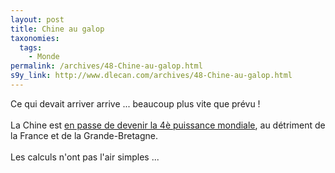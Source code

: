 ```yaml
---
layout: post
title: Chine au galop
taxonomies: 
  tags: 
    - Monde
permalink: /archives/48-Chine-au-galop.html
s9y_link: http://www.dlecan.com/archives/48-Chine-au-galop.html
---
```

Ce qui devait arriver arrive ... beaucoup plus vite que prévu !<br />
<br />
La Chine est <a href="http://permanent.nouvelobs.com/economie/20051220.OBS9430.html">en passe de devenir la 4è puissance mondiale</a>, au détriment de la France et de la Grande-Bretagne.<br />
<br />
Les calculs n'ont pas l'air simples ...
